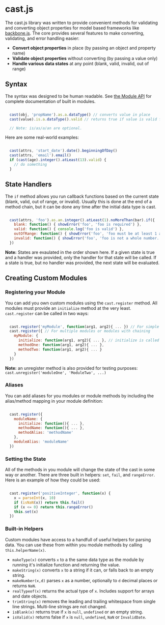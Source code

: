 # cast.js

The cast.js library was written to provide convenient methods for validating and converting object properties for model based frameworks like [backbone.js](http://backbonejs.org). The core provides several features to make converting, validating, and error handling easier:

- __Convert object properties__ in place (by passing an object and property name)
- __Validate object properties__ without converting (by passing a value only)
- __Handle various data states__ at any point (blank, valid, invalid, out of range)

## Syntax

The syntax was designed to be human readable. See [the Module API](https://github.com/jessehouchins/castjs/wiki/Module-API) for complete documentation of built in modules.

``` javascript

  cast(obj, 'propName').as.a.dataType() // converts value in place
  cast(value).is.a.dataType().valid // returns true if value is valid for that data type

  // Note: is/as/a/an are optional.

```

Here are some real-world examples:

``` javascript

  cast(attrs, 'start_date').date().beginningOfDay()
  cast(attrs, 'email').email()
  if (cast(age).integer().atLeast(13).valid) {
    // do something
  }

```

## State Handlers

The `if` method allows you run callback functions based on the current state (blank, valid, out of range, or invalid). Usually this is done at the end of a method chain, but it can be done any time after the initial data type is cast.

``` javascript

  cast(attrs, 'foo').as.an.integer().atLeast(1).noMoreThan(bar).if({
    blank: function() { showError('foo', 'foo is required') },
    valid: function() { console.log('foo is valid') },
    outOfRange: function() { showError('foo', 'foo must be at least 1 and no more than ' + bar + '.') },
    invalid: function() { showError('foo', 'foo is not a whole number.') }
  })

```

__Note:__ States are evaulated in the order shown here. If a given state is true and a handler was provided, only the handler for that state will be called. If a state is true, but no handler was provided, the next state will be evaluated.

## Creating Custom Modules

### Registering your Module

You can add you own custom modules using the `cast.register` method. All modules must provide an `initialize` method at the very least. `cast.register` can be called in two ways:

``` javascript

  cast.register('myModule', function(arg1, arg2){ ... }) // For simple modules with no chained methods
  cast.register({ // For multiple modules or modules with chaining
    myModule: {
      initialize: function(arg1, arg2){ ... }, // initialize is called by cast(value).myModule()
      methodOne: function(arg1, arg2){ ... },
      methodTwo: function(arg1, arg2){ ... }
    }
  })

```

__Note:__ an unregister method is also provided for testing purposes: `cast.unregister('moduleOne', 'ModuleTwo', ...)`

### Aliases

You can add aliases for you modules or module methods by including the alias/method mapping in your module definition:

``` javascript

  cast.register({
    moduleName: {
      initialize: function(){ ... },
      methodName: function(){ ... },
      methodAlias: 'methodName'
    },
    moduleAlias: 'moduleName'
  })

```

### Setting the State

All of the methods in you module will change the state of the cast in some way or another. There are three built in helpers: `set`, `fail`, and `rangeError`. Here is an example of how they could be used:

``` javascript

  cast.register('positiveInteger', function(x) {
    x = parseInt(x, 10)
    if (isNaN(x)) return this.fail()
    if (x <= 0) return this.rangeError()
    this.set(x)
  })

```

### Built-in Helpers

Custom modules have access to a handfull of useful helpers for parsing data. You can use these from within you module methods by calling `this.helperName(x)`.

- `makeType(x)` converts `x` to a the same data type as the module by running it's initialize function and returning the value.
- `makeString(x)` converts `x` to a string if it can, or falls back to an empty string.
- `makeNumber(x,d)` parses `x` as a number, optionally to `d` decimal places or returns `NaN`.
- `realTypeof(x)` returns the actual type of `x`. Includes support for arrays and date objects.
- `trimString(x)` removes the leading and trailing whitespace from single line strings. Multi-line strings are not changed.
- `isBlank(x)` returns true if `x` is `null`, `undefined` or an empty string.
- `isValid(x)` returns false if `x` is `null`, `undefined`, `NaN` or `InvalidDate`.
